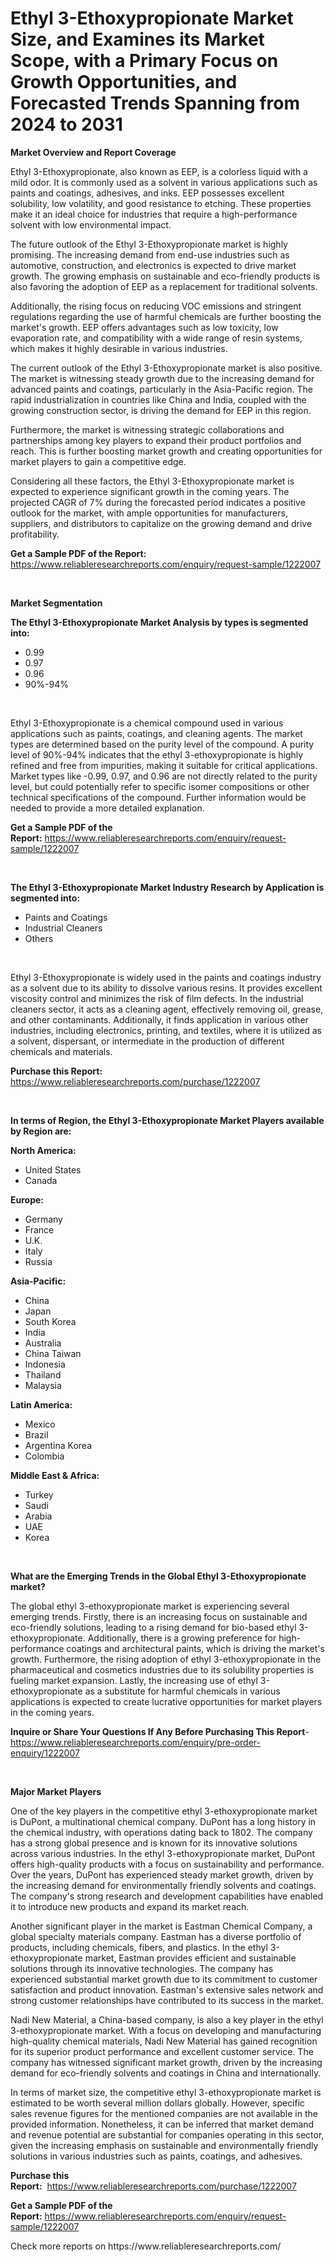 <p><h1>Ethyl 3-Ethoxypropionate Market Size, and Examines its Market Scope, with a Primary Focus on Growth Opportunities, and Forecasted Trends Spanning from 2024 to 2031</h1></p><p><strong>Market Overview and Report Coverage</strong></p>
<p><p>Ethyl 3-Ethoxypropionate, also known as EEP, is a colorless liquid with a mild odor. It is commonly used as a solvent in various applications such as paints and coatings, adhesives, and inks. EEP possesses excellent solubility, low volatility, and good resistance to etching. These properties make it an ideal choice for industries that require a high-performance solvent with low environmental impact.</p><p>The future outlook of the Ethyl 3-Ethoxypropionate market is highly promising. The increasing demand from end-use industries such as automotive, construction, and electronics is expected to drive market growth. The growing emphasis on sustainable and eco-friendly products is also favoring the adoption of EEP as a replacement for traditional solvents.</p><p>Additionally, the rising focus on reducing VOC emissions and stringent regulations regarding the use of harmful chemicals are further boosting the market's growth. EEP offers advantages such as low toxicity, low evaporation rate, and compatibility with a wide range of resin systems, which makes it highly desirable in various industries.</p><p>The current outlook of the Ethyl 3-Ethoxypropionate market is also positive. The market is witnessing steady growth due to the increasing demand for advanced paints and coatings, particularly in the Asia-Pacific region. The rapid industrialization in countries like China and India, coupled with the growing construction sector, is driving the demand for EEP in this region.</p><p>Furthermore, the market is witnessing strategic collaborations and partnerships among key players to expand their product portfolios and reach. This is further boosting market growth and creating opportunities for market players to gain a competitive edge.</p><p>Considering all these factors, the Ethyl 3-Ethoxypropionate market is expected to experience significant growth in the coming years. The projected CAGR of 7% during the forecasted period indicates a positive outlook for the market, with ample opportunities for manufacturers, suppliers, and distributors to capitalize on the growing demand and drive profitability.</p></p>
<p><strong>Get a Sample PDF of the Report:</strong> <a href="https://www.reliableresearchreports.com/enquiry/request-sample/1222007">https://www.reliableresearchreports.com/enquiry/request-sample/1222007</a></p>
<p>&nbsp;</p>
<p><strong>Market Segmentation</strong></p>
<p><strong>The Ethyl 3-Ethoxypropionate Market Analysis by types is segmented into:</strong></p>
<p><ul><li>0.99</li><li>0.97</li><li>0.96</li><li>90%-94%</li></ul></p>
<p>&nbsp;</p>
<p><p>Ethyl 3-Ethoxypropionate is a chemical compound used in various applications such as paints, coatings, and cleaning agents. The market types are determined based on the purity level of the compound. A purity level of 90%-94% indicates that the ethyl 3-ethoxypropionate is highly refined and free from impurities, making it suitable for critical applications. Market types like -0.99, 0.97, and 0.96 are not directly related to the purity level, but could potentially refer to specific isomer compositions or other technical specifications of the compound. Further information would be needed to provide a more detailed explanation.</p></p>
<p><strong>Get a Sample PDF of the Report:</strong>&nbsp;<a href="https://www.reliableresearchreports.com/enquiry/request-sample/1222007">https://www.reliableresearchreports.com/enquiry/request-sample/1222007</a></p>
<p>&nbsp;</p>
<p><strong>The Ethyl 3-Ethoxypropionate Market Industry Research by Application is segmented into:</strong></p>
<p><ul><li>Paints and Coatings</li><li>Industrial Cleaners</li><li>Others</li></ul></p>
<p>&nbsp;</p>
<p><p>Ethyl 3-Ethoxypropionate is widely used in the paints and coatings industry as a solvent due to its ability to dissolve various resins. It provides excellent viscosity control and minimizes the risk of film defects. In the industrial cleaners sector, it acts as a cleaning agent, effectively removing oil, grease, and other contaminants. Additionally, it finds application in various other industries, including electronics, printing, and textiles, where it is utilized as a solvent, dispersant, or intermediate in the production of different chemicals and materials.</p></p>
<p><strong>Purchase this Report:</strong>&nbsp; <a href="https://www.reliableresearchreports.com/purchase/1222007">https://www.reliableresearchreports.com/purchase/1222007</a></p>
<p>&nbsp;</p>
<p><strong>In terms of Region, the Ethyl 3-Ethoxypropionate Market Players available by Region are:</strong></p>
<p>
    <p> <strong> North America: </strong>
        <ul>
            <li>United States</li>
            <li>Canada</li>
        </ul>
        </p> 
    <p> <strong> Europe: </strong>
        <ul>
            <li>Germany</li>
            <li>France</li>
            <li>U.K.</li>
            <li>Italy</li>
            <li>Russia</li>
        </ul>
        </p> 
    <p> <strong> Asia-Pacific: </strong>
        <ul>
            <li>China</li>
            <li>Japan</li>
            <li>South Korea</li>
            <li>India</li>
            <li>Australia</li>
            <li>China Taiwan</li>
            <li>Indonesia</li>
            <li>Thailand</li>
            <li>Malaysia</li>
        </ul>
        </p> 
    <p> <strong> Latin America: </strong>
        <ul>
            <li>Mexico</li>
            <li>Brazil</li>
            <li>Argentina Korea</li>
            <li>Colombia</li>
        </ul>
        </p> 
    <p> <strong> Middle East & Africa: </strong>
        <ul>
            <li>Turkey</li>
            <li>Saudi</li>
            <li>Arabia</li>
            <li>UAE</li>
            <li>Korea</li>
        </ul>
    </p>
    </p>
<p>&nbsp;</p>
<p><strong>What are the Emerging Trends in the Global Ethyl 3-Ethoxypropionate market?</strong></p>
<p><p>The global ethyl 3-ethoxypropionate market is experiencing several emerging trends. Firstly, there is an increasing focus on sustainable and eco-friendly solutions, leading to a rising demand for bio-based ethyl 3-ethoxypropionate. Additionally, there is a growing preference for high-performance coatings and architectural paints, which is driving the market's growth. Furthermore, the rising adoption of ethyl 3-ethoxypropionate in the pharmaceutical and cosmetics industries due to its solubility properties is fueling market expansion. Lastly, the increasing use of ethyl 3-ethoxypropionate as a substitute for harmful chemicals in various applications is expected to create lucrative opportunities for market players in the coming years.</p></p>
<p><strong>Inquire or Share Your Questions If Any Before Purchasing This Report</strong>- <a href="https://www.reliableresearchreports.com/enquiry/pre-order-enquiry/1222007">https://www.reliableresearchreports.com/enquiry/pre-order-enquiry/1222007</a></p>
<p>&nbsp;</p>
<p><strong>Major Market Players</strong></p>
<p><p>One of the key players in the competitive ethyl 3-ethoxypropionate market is DuPont, a multinational chemical company. DuPont has a long history in the chemical industry, with operations dating back to 1802. The company has a strong global presence and is known for its innovative solutions across various industries. In the ethyl 3-ethoxypropionate market, DuPont offers high-quality products with a focus on sustainability and performance. Over the years, DuPont has experienced steady market growth, driven by the increasing demand for environmentally friendly solvents and coatings. The company's strong research and development capabilities have enabled it to introduce new products and expand its market reach.</p><p>Another significant player in the market is Eastman Chemical Company, a global specialty materials company. Eastman has a diverse portfolio of products, including chemicals, fibers, and plastics. In the ethyl 3-ethoxypropionate market, Eastman provides efficient and sustainable solutions through its innovative technologies. The company has experienced substantial market growth due to its commitment to customer satisfaction and product innovation. Eastman's extensive sales network and strong customer relationships have contributed to its success in the market.</p><p>Nadi New Material, a China-based company, is also a key player in the ethyl 3-ethoxypropionate market. With a focus on developing and manufacturing high-quality chemical materials, Nadi New Material has gained recognition for its superior product performance and excellent customer service. The company has witnessed significant market growth, driven by the increasing demand for eco-friendly solvents and coatings in China and internationally.</p><p>In terms of market size, the competitive ethyl 3-ethoxypropionate market is estimated to be worth several million dollars globally. However, specific sales revenue figures for the mentioned companies are not available in the provided information. Nonetheless, it can be inferred that market demand and revenue potential are substantial for companies operating in this sector, given the increasing emphasis on sustainable and environmentally friendly solutions in various industries such as paints, coatings, and adhesives.</p></p>
<p><strong>Purchase this Report:</strong>&nbsp;&nbsp;<a href="https://www.reliableresearchreports.com/purchase/1222007">https://www.reliableresearchreports.com/purchase/1222007</a></p>
<p></p>
<p><strong>Get a Sample PDF of the Report:</strong>&nbsp;<a href="https://www.reliableresearchreports.com/enquiry/request-sample/1222007">https://www.reliableresearchreports.com/enquiry/request-sample/1222007</a></p>
<p>Check more reports on https://www.reliableresearchreports.com/</p>